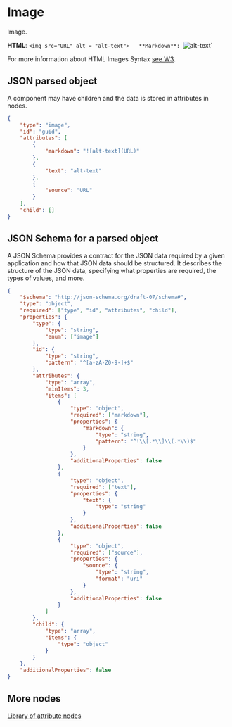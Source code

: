 # Image

Image.

**HTML**: `<img src="URL" alt = "alt-text">  
**Markdown**: `![alt-text](URL)`

For more information about HTML Images Syntax [see W3](https://www.w3schools.com/html/html_images.asp).

## JSON parsed object

A component may have children and the data is stored in attributes in nodes.

```json
{
    "type": "image",
    "id": "guid",
    "attributes": [
        {
            "markdown": "![alt-text](URL)"
        },
        {
            "text": "alt-text"
        },
        {
            "source": "URL"
        }
    ],
    "child": []
}
```

## JSON Schema for a parsed object

A JSON Schema provides a contract for the JSON data required by a given application and how that JSON data should be structured. It describes the structure of the JSON data, specifying what properties are required, the types of values, and more.

```json
{
    "$schema": "http://json-schema.org/draft-07/schema#",
    "type": "object",
    "required": ["type", "id", "attributes", "child"],
    "properties": {
        "type": {
            "type": "string",
            "enum": ["image"]
        },
        "id": {
            "type": "string",
            "pattern": "^[a-zA-Z0-9-]+$"
        },
        "attributes": {
            "type": "array",
            "minItems": 3,
            "items": [
                {
                    "type": "object",
                    "required": ["markdown"],
                    "properties": {
                        "markdown": {
                            "type": "string",
                            "pattern": "^!\\[.*\\]\\(.*\\)$"
                        }
                    },
                    "additionalProperties": false
                },
                {
                    "type": "object",
                    "required": ["text"],
                    "properties": {
                        "text": {
                            "type": "string"
                        }
                    },
                    "additionalProperties": false
                },
                {
                    "type": "object",
                    "required": ["source"],
                    "properties": {
                        "source": {
                            "type": "string",
                            "format": "uri"
                        }
                    },
                    "additionalProperties": false
                }
            ]
        },
        "child": {
            "type": "array",
            "items": {
                "type": "object"
            }
        }
    },
    "additionalProperties": false
}

```

## More nodes

[Library of attribute nodes](document-object-model.md#library-of-attribute-nodes)